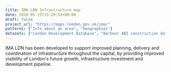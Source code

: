 ```yaml
---
title: IMA LDN Infrastructure map
date: 2018-05-15T15:29:53+08:00
draft: false
project_url: "https://maps.london.gov.uk/ima/"
patterns: ["Info about an area", "Geographies"]
datasets: ["London Development Database", "Barbour ABI construction data", "Ofcom broadband speeds", "Protected views", "Flood zones", "Sewer map", "Air quality"]
---
```


IMA LDN has been developed to support improved planning, delivery and coordination of infrastructure throughout the capital, by providing improved visibility of London's future growth, infrastructure investment and development pipeline.
